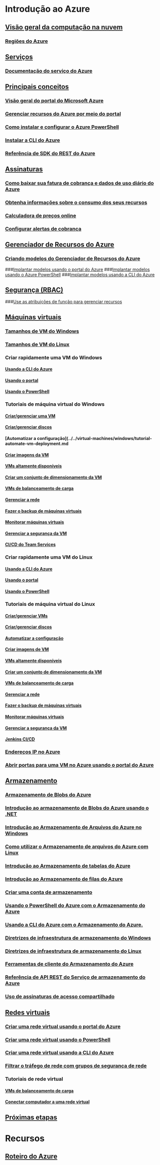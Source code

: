 # Introdução ao Azure
## [Visão geral da computação na nuvem](azure-operations-guide.md#cloud-computing-overview)
### [Regiões do Azure](https://azure.microsoft.com/regions/)
## [Serviços](azure-operations-guide.md#azure-services)
### [Documentação do serviço do Azure](https://docs.microsoft.com/azure)
## [Principais conceitos](azure-operations-guide.md#azure-key-concepts)
### [Visão geral do portal do Microsoft Azure](https://azure.microsoft.com/documentation/articles/azure-portal-overview/) 
### [Gerenciar recursos do Azure por meio do portal](https://docs.microsoft.com/azure/azure-portal/resource-group-portal)
### [Como instalar e configurar o Azure PowerShell](/powershell/azure/install-azurerm-ps)
### [Instalar a CLI do Azure](/cli/azure/install-azure-cli.md?toc=%2fazure%2fguides%2foperations%2ftoc.json)
### [Referência de SDK do REST do Azure](https://docs.microsoft.com/rest/api/index)

## [Assinaturas](azure-operations-guide.md#azure-subscriptions)
### [Como baixar sua fatura de cobrança e dados de uso diário do Azure](../../billing/billing-download-azure-invoice-daily-usage-date.md?toc=%2fazure%2fguides%2foperations%2ftoc.json)
### [Obtenha informações sobre o consumo dos seus recursos](../../billing/billing-usage-rate-card-overview.md?toc=%2fazure%2fguides%2foperations%2ftoc.json)
### [ Calculadora de preços online](http://azure.microsoft.com/pricing/calculator)
### [Configurar alertas de cobrança](../../billing/billing-set-up-alerts.md?toc=%2fazure%2fguides%2foperations%2ftoc.json)

## [Gerenciador de Recursos do Azure](azure-operations-guide.md#azure-resource-manager)

### [Criando modelos do Gerenciador de Recursos do Azure](../../resource-group-authoring-templates.md?toc=%2fazure%2fguides%2foperations%2ftoc.json)
###[Implantar modelos usando o portal do Azure](../../azure-resource-manager/resource-group-template-deploy-portal.md?toc=%2fazure%2fguides%2foperations%2ftoc.json)
###[Implantar modelos usando o Azure PowerShell](../../azure-resource-manager/resource-group-template-deploy.md?toc=%2fazure%2fguides%2foperations%2ftoc.json)
###[Implantar modelos usando a CLI do Azure](../../azure-resource-manager/resource-group-template-deploy-cli.md?toc=%2fazure%2fguides%2foperations%2ftoc.json)

## [Segurança (RBAC)](azure-operations-guide.md#security-of-azure-resource)
###[Use as atribuições de função para gerenciar recursos](../../active-directory/role-based-access-control-configure.md?toc=%2fazure%2fguides%2foperations%2ftoc.json)

## [Máquinas virtuais](azure-operations-guide.md#azure-virtual-machines)
### [Tamanhos de VM do Windows](../../virtual-machines/windows/sizes.md?toc=%2fazure%2fguides%2foperations%2ftoc.json) 
### [Tamanhos de VM do Linux](../../virtual-machines/linux/sizes.md?toc=%2fazure%2fguides%2foperations%2ftoc.json)


### Criar rapidamente uma VM do Windows
#### [Usando a CLI do Azure](../../virtual-machines/windows/quick-create-cli.md?toc=%2fazure%2fguides%2foperations%2ftoc.json)
#### [Usando o portal](../../virtual-machines/windows/quick-create-portal.md?toc=%2fazure%2fguides%2foperations%2ftoc.json)
#### [Usando o PowerShell](../../virtual-machines/windows/quick-create-powershell.md?toc=%2fazure%2fguides%2foperations%2ftoc.json)
### Tutoriais de máquina virtual do Windows
#### [Criar/gerenciar uma VM](../../virtual-machines/windows/tutorial-manage-vm.md?toc=%2fazure%2fguides%2foperations%2ftoc.json)
#### [Criar/gerenciar discos](../../virtual-machines/windows/tutorial-manage-data-disk.md?toc=%2fazure%2fguides%2foperations%2ftoc.json)
#### [Automatizar a configuração](../../virtual-machines/windows/tutorial-automate-vm-deployment.md
#### [Criar imagens da VM](../../virtual-machines/windows/tutorial-custom-images.md?toc=%2fazure%2fguides%2foperations%2ftoc.json)
#### [VMs altamente disponíveis](../../virtual-machines/windows/tutorial-availability-sets.md?toc=%2fazure%2fguides%2foperations%2ftoc.json)
#### [Criar um conjunto de dimensionamento da VM](../../virtual-machines/windows/tutorial-create-vmss.md?toc=%2fazure%2fguides%2foperations%2ftoc.json)
#### [VMs de balanceamento de carga](../../virtual-machines/windows/tutorial-load-balancer.md?toc=%2fazure%2fguides%2foperations%2ftoc.json)
#### [Gerenciar a rede](../../virtual-machines/windows/tutorial-virtual-network.md?toc=%2fazure%2fguides%2foperations%2ftoc.json)
#### [Fazer o backup de máquinas virtuais](../../virtual-machines/windows/tutorial-backup-vms.md?toc=%2fazure%2fguides%2foperations%2ftoc.json)
#### [Monitorar máquinas virtuais](../../virtual-machines/windows/tutorial-monitoring.md?toc=%2fazure%2fguides%2foperations%2ftoc.json)
#### [Gerenciar a segurança da VM](../../virtual-machines/windows/tutorial-azure-security.md?toc=%2fazure%2fguides%2foperations%2ftoc.json)
#### [CI/CD do Team Services](../../virtual-machines/windows/tutorial-vsts-iis-cicd.md?toc=%2fazure%2fguides%2foperations%2ftoc.json)

### Criar rapidamente uma VM do Linux
#### [Usando a CLI do Azure](../../virtual-machines/linux/quick-create-cli.md?toc=%2fazure%2fguides%2foperations%2ftoc.json)
#### [Usando o portal](../../virtual-machines/linux/quick-create-portal.md?toc=%2fazure%2fguides%2foperations%2ftoc.json)
#### [Usando o PowerShell](../../virtual-machines/linux/quick-create-powershell.md?toc=%2fazure%2fguides%2foperations%2ftoc.json)
### Tutoriais de máquina virtual do Linux
#### [Criar/gerenciar VMs](../../virtual-machines/linux/tutorial-manage-vm.md?toc=%2fazure%2fguides%2foperations%2ftoc.json)
#### [Criar/gerenciar discos](../../virtual-machines/linux/tutorial-manage-disks.md?toc=%2fazure%2fguides%2foperations%2ftoc.json)
#### [Automatizar a configuração](../../virtual-machines/linux/tutorial-automate-vm-deployment.md?toc=%2fazure%2fguides%2foperations%2ftoc.json)
#### [Criar imagens de VM](../../virtual-machines/linux/tutorial-custom-images.md?toc=%2fazure%2fguides%2foperations%2ftoc.json)
#### [VMs altamente disponíveis](../../virtual-machines/linux/tutorial-availability-sets.md?toc=%2fazure%2fguides%2foperations%2ftoc.json)
#### [Criar um conjunto de dimensionamento da VM](../../virtual-machines/linux/tutorial-create-vmss.md?toc=%2fazure%2fguides%2foperations%2ftoc.json)
#### [VMs de balanceamento de carga](../../virtual-machines/linux/tutorial-load-balancer.md?toc=%2fazure%2fguides%2foperations%2ftoc.json)
#### [Gerenciar a rede](../../virtual-machines/linux/tutorial-virtual-network.md?toc=%2fazure%2fguides%2foperations%2ftoc.json)
#### [Fazer o backup de máquinas virtuais](../../virtual-machines/linux/tutorial-backup-vms.md?toc=%2fazure%2fguides%2foperations%2ftoc.json)
#### [Monitorar máquinas virtuais](../../virtual-machines/linux/tutorial-monitoring.md?toc=%2fazure%2fguides%2foperations%2ftoc.json)
#### [Gerenciar a segurança da VM](../../virtual-machines/linux/tutorial-azure-security.md?toc=%2fazure%2fguides%2foperations%2ftoc.json)
#### [Jenkins CI/CD](../../virtual-machines/linux/tutorial-jenkins-github-docker-cicd.md?toc=%2fazure%2fguides%2foperations%2ftoc.json)

### [Endereços IP no Azure](../../virtual-network/virtual-network-ip-addresses-overview-arm.md?toc=%2fazure%2fguides%2foperations%2ftoc.json)
### [Abrir portas para uma VM no Azure usando o portal do Azure](../../virtual-machines/windows/nsg-quickstart-portal.md?toc=%2fazure%2fguides%2foperations%2ftoc.json)

## [Armazenamento](azure-operations-guide.md#azure-storage)

### [Armazenamento de Blobs do Azure](../../storage/storage-blob-storage-tiers.md?toc=%2fazure%2fguides%2foperations%2ftoc.json)
### [Introdução ao armazenamento de Blobs do Azure usando o .NET](../../storage/storage-dotnet-how-to-use-blobs.md?toc=%2fazure%2fguides%2foperations%2ftoc.json)
### [Introdução ao Armazenamento de Arquivos do Azure no Windows](../../storage/storage-file-how-to-use-files-windows.md?toc=%2fazure%2fguides%2foperations%2ftoc.json) 
### [Como utilizar o Armazenamento de arquivos do Azure com Linux](../../storage/storage-how-to-use-files-linux.md?toc=%2fazure%2fguides%2foperations%2ftoc.json)
### [Introdução ao Armazenamento de tabelas do Azure](../../storage/storage-dotnet-how-to-use-tables.md?toc=%2fazure%2fguides%2foperations%2ftoc.json)
### [Introdução ao Armazenamento de filas do Azure](../../storage/storage-dotnet-how-to-use-queues.md?toc=%2fazure%2fguides%2foperations%2ftoc.json)
### [Criar uma conta de armazenamento](../../storage/storage-create-storage-account.md#create-a-storage-account)
### [Usando o PowerShell do Azure com o Armazenamento do Azure](../../storage/storage-powershell-guide-full.md?toc=%2fazure%2fguides%2foperations%2ftoc.json)
### [Usando a CLI do Azure com o Armazenamento do Azure.](../../storage/storage-azure-cli.md?toc=%2fazure%2fguides%2foperations%2ftoc.json)
### [Diretrizes de infraestrutura de armazenamento do Windows](../../virtual-machines/windows/infrastructure-storage-solutions-guidelines.md?toc=%2fazure%2fguides%2foperations%2ftoc.json)
### [Diretrizes de infraestrutura de armazenamento do Linux](../../virtual-machines/linux/infrastructure-storage-solutions-guidelines.md?toc=%2fazure%2fguides%2foperations%2ftoc.json)
### [Ferramentas de cliente do Armazenamento do Azure](../../storage/storage-explorers.md?toc=%2fazure%2fguides%2foperations%2ftoc.json)
### [Referência de API REST do Serviço de armazenamento do Azure](/rest/api/storageservices/Azure-Storage-Services-REST-API-Reference)
### [Uso de assinaturas de acesso compartilhado](../../storage/storage-dotnet-shared-access-signature-part-1.md?toc=%2fazure%2fguides%2foperations%2ftoc.json)



## [Redes virtuais](azure-operations-guide.md#azure-virtual-network)
### [Criar uma rede virtual usando o portal do Azure](../../virtual-network/virtual-networks-create-vnet-arm-pportal.md?toc=%2fazure%2fguides%2foperations%2ftoc.json)
### [Criar uma rede virtual usando o PowerShell](../../virtual-network/virtual-networks-create-vnet-arm-ps.md?toc=%2fazure%2fguides%2foperations%2ftoc.json)
### [Criar uma rede virtual usando a CLI do Azure](../../virtual-network/virtual-networks-create-vnet-arm-cli.md?toc=%2fazure%2fguides%2foperations%2ftoc.json)
### [Filtrar o tráfego de rede com grupos de segurança de rede](../../virtual-network/virtual-networks-nsg.md?toc=%2fazure%2fguides%2foperations%2ftoc.json)
### Tutoriais de rede virtual
#### [VMs de balanceamento de carga](../../virtual-machines/linux/tutorial-load-balance-nodejs.md?toc=%2fazure%2fguides%2foperations%2ftoc.json)
#### [Conectar computador a uma rede virtual](../../vpn-gateway/vpn-gateway-howto-point-to-site-resource-manager-portal.md?toc=%2fazure%2fguides%2foperations%2ftoc.json)

## [Próximas etapas](azure-operations-guide.md#next-steps)
# Recursos
## [Roteiro do Azure](https://azure.microsoft.com/roadmap/)
